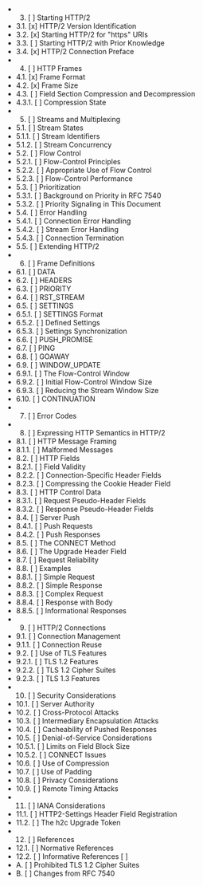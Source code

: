 * 3. [ ] Starting HTTP/2
 * 3.1. [x] HTTP/2 Version Identification
 * 3.2. [x] Starting HTTP/2 for "https" URIs
 * 3.3. [ ] Starting HTTP/2 with Prior Knowledge
 * 3.4. [x] HTTP/2 Connection Preface
* 4. [ ] HTTP Frames
 * 4.1. [x] Frame Format
 * 4.2. [x] Frame Size
 * 4.3. [ ] Field Section Compression and Decompression
 * 4.3.1. [ ] Compression State
* 5. [ ] Streams and Multiplexing
 * 5.1. [ ] Stream States
 * 5.1.1. [ ] Stream Identifiers
 * 5.1.2. [ ] Stream Concurrency
 * 5.2. [ ] Flow Control
 * 5.2.1. [ ] Flow-Control Principles
 * 5.2.2. [ ] Appropriate Use of Flow Control
 * 5.2.3. [ ] Flow-Control Performance
 * 5.3. [ ] Prioritization
 * 5.3.1. [ ] Background on Priority in RFC 7540
 * 5.3.2. [ ] Priority Signaling in This Document
 * 5.4. [ ] Error Handling
 * 5.4.1. [ ] Connection Error Handling
 * 5.4.2. [ ] Stream Error Handling
 * 5.4.3. [ ] Connection Termination
 * 5.5. [ ] Extending HTTP/2
* 6. [ ] Frame Definitions
 * 6.1. [ ] DATA
 * 6.2. [ ] HEADERS
 * 6.3. [ ] PRIORITY
 * 6.4. [ ] RST_STREAM
 * 6.5. [ ] SETTINGS
 * 6.5.1. [ ] SETTINGS Format
 * 6.5.2. [ ] Defined Settings
 * 6.5.3. [ ] Settings Synchronization
 * 6.6. [ ] PUSH_PROMISE
 * 6.7. [ ] PING
 * 6.8. [ ] GOAWAY
 * 6.9. [ ] WINDOW_UPDATE
 * 6.9.1. [ ] The Flow-Control Window
 * 6.9.2. [ ] Initial Flow-Control Window Size
 * 6.9.3. [ ] Reducing the Stream Window Size
 * 6.10. [ ] CONTINUATION
* 7. [ ] Error Codes
* 8. [ ] Expressing HTTP Semantics in HTTP/2
 * 8.1. [ ] HTTP Message Framing
 * 8.1.1. [ ] Malformed Messages
 * 8.2. [ ] HTTP Fields
 * 8.2.1. [ ] Field Validity
 * 8.2.2. [ ] Connection-Specific Header Fields
 * 8.2.3. [ ] Compressing the Cookie Header Field
 * 8.3. [ ] HTTP Control Data
 * 8.3.1. [ ] Request Pseudo-Header Fields
 * 8.3.2. [ ] Response Pseudo-Header Fields
 * 8.4. [ ] Server Push
 * 8.4.1. [ ] Push Requests
 * 8.4.2. [ ] Push Responses
 * 8.5. [ ] The CONNECT Method
 * 8.6. [ ] The Upgrade Header Field
 * 8.7. [ ] Request Reliability
 * 8.8. [ ] Examples
 * 8.8.1. [ ] Simple Request
 * 8.8.2. [ ] Simple Response
 * 8.8.3. [ ] Complex Request
 * 8.8.4. [ ] Response with Body
 * 8.8.5. [ ] Informational Responses
* 9. [ ] HTTP/2 Connections
 * 9.1. [ ] Connection Management
 * 9.1.1. [ ] Connection Reuse
 * 9.2. [ ] Use of TLS Features
 * 9.2.1. [ ] TLS 1.2 Features
 * 9.2.2. [ ] TLS 1.2 Cipher Suites
 * 9.2.3. [ ] TLS 1.3 Features
* 10. [ ] Security Considerations
 * 10.1. [ ] Server Authority
 * 10.2. [ ] Cross-Protocol Attacks
 * 10.3. [ ] Intermediary Encapsulation Attacks
 * 10.4. [ ] Cacheability of Pushed Responses
 * 10.5. [ ] Denial-of-Service Considerations
 * 10.5.1. [ ] Limits on Field Block Size
 * 10.5.2. [ ] CONNECT Issues
 * 10.6. [ ] Use of Compression
 * 10.7. [ ] Use of Padding
 * 10.8. [ ] Privacy Considerations
 * 10.9. [ ] Remote Timing Attacks
* 11. [ ] IANA Considerations
 * 11.1. [ ] HTTP2-Settings Header Field Registration
 * 11.2. [ ] The h2c Upgrade Token
* 12. [ ] References
 * 12.1. [ ] Normative References
 * 12.2. [ ] Informative References [ ] 
* A. [ ] Prohibited TLS 1.2 Cipher Suites
* B. [ ] Changes from RFC 7540